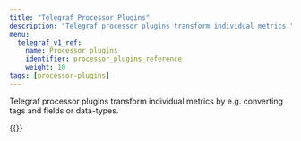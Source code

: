 ```yaml
---
title: "Telegraf Processor Plugins"
description: "Telegraf processor plugins transform individual metrics."
menu:
  telegraf_v1_ref:
    name: Processor plugins
    identifier: processor_plugins_reference
    weight: 10
tags: [processor-plugins]
---
```


Telegraf processor plugins transform individual metrics by e.g. converting
tags and fields or data-types.

{{<children>}}
